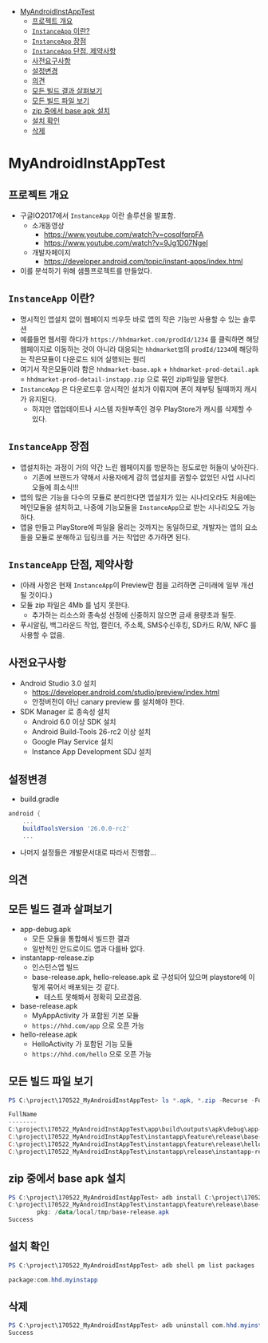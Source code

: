 <!-- TOC -->

- [MyAndroidInstAppTest](#myandroidinstapptest)
    - [프로젝트 개요](#프로젝트-개요)
    - [`InstanceApp` 이란?](#instanceapp-이란)
    - [`InstanceApp` 장점](#instanceapp-장점)
    - [`InstanceApp` 단점, 제약사항](#instanceapp-단점-제약사항)
    - [사전요구사항](#사전요구사항)
    - [설정변경](#설정변경)
    - [의견](#의견)
    - [모든 빌드 결과 살펴보기](#모든-빌드-결과-살펴보기)
    - [모든 빌드 파일 보기](#모든-빌드-파일-보기)
    - [zip 중에서 base apk 설치](#zip-중에서-base-apk-설치)
    - [설치 확인](#설치-확인)
    - [삭제](#삭제)

<!-- /TOC -->

# MyAndroidInstAppTest

## 프로젝트 개요
- 구글IO2017에서 `InstanceApp` 이란 솔루션을 발표함.
    - 소개동영상
        - https://www.youtube.com/watch?v=cosqlfqrpFA
        - https://www.youtube.com/watch?v=9Jg1D07NgeI
    - 개발자페이지
        - https://developer.android.com/topic/instant-apps/index.html
- 이를 분석하기 위해 샘플프로젝트를 만들었다.

## `InstanceApp` 이란?
- 명시적인 앱설치 없이 웹페이지 띄우듯 바로 앱의 작은 기능만 사용할 수 있는 솔루션
- 예를들면 웹서핑 하다가 `https://hhdmarket.com/prodId/1234` 를 클릭하면 해당 웹페이지로 이동하는 것이 아니라 대응되는 `hhdmarket앱`의 `prodId/1234`에 해당하는 작은모듈이 다운로드 되어 실행되는 원리
- 여기서 작은모듈이라 함은 `hhdmarket-base.apk` + `hhdmarket-prod-detail.apk` = `hhdmarket-prod-detail-instapp.zip` 으로 묶인 zip파일을 말한다.
- `InstanceApp` 은 다운로드후 암시적인 설치가 이뤄지며 폰이 재부팅 될때까지 캐시가 유지된다.
    - 하지만 앱업데이트나 시스템 자원부족인 경우 PlayStore가 캐시를 삭제할 수 있다.

## `InstanceApp` 장점
- 앱설치하는 과정이 거의 약간 느린 웹페이지를 방문하는 정도로만 허들이 낮아진다.
    - 기존에 브랜드가 약해서 사용자에게 감히 앱설치를 권할수 없었던 사업 시나리오들에 희소식!!!
- 앱의 많은 기능을 다수의 모듈로 분리한다면 앱설치가 있는 시나리오라도 처음에는 메인모듈을 설치하고, 나중에 기능모듈을 `InstanceApp`으로 받는 시나리오도 가능하다.
- 앱을 만들고 PlayStore에 파일을 올리는 것까지는 동일하므로, 개발자는 앱의 요소들을 모듈로 분해하고 딥링크를 거는 작업만 추가하면 된다.

## `InstanceApp` 단점, 제약사항
- (아래 사항은 현재 `InstanceApp`이 Preview란 점을 고려하면 근미래에 일부 개선될 것이다.)
- 모듈 zip 파일은 4Mb 를 넘지 못한다.
    - 추가하는 리소스와 종속성 선정에 신중하지 않으면 금새 용량초과 될듯.
- 푸시알림, 백그라운드 작업, 캘린더, 주소록, SMS수신후킹, SD카드 R/W, NFC 를 사용할 수 없음.

## 사전요구사항
- Android Studio 3.0 설치 
    - https://developer.android.com/studio/preview/index.html
    - 안정버전이 아닌 canary preview 를 설치해야 한다.
- SDK Manager 로 종속성 설치
    - Android 6.0 이상 SDK 설치
    - Android Build-Tools 26-rc2 이상 설치
    - Google Play Service 설치
    - Instance App Development SDJ 설치

## 설정변경
- build.gradle

```groovy
android {
    ...
    buildToolsVersion '26.0.0-rc2'
    ...
```

- 나머지 설정들은 개발문서대로 따라서 진행함...

## 의견


## 모든 빌드 결과 살펴보기
- app-debug.apk
    - 모든 모듈을 통합해서 빌드한 결과
    - 일반적인 안드로이드 앱과 다를바 없다.
- instantapp-release.zip 
    - 인스턴스앱 빌드
    - base-release.apk, hello-release.apk 로 구성되어 있으며 playstore에 이렇게 묶어서 배포되는 것 같다.
        - 테스트 못해봐서 정확히 모르겠음.
- base-release.apk
    - MyAppActivity 가 포함된 기본 모듈
    - `https://hhd.com/app` 으로 오픈 가능
- hello-release.apk
    - HelloActivity 가 포함된 기능 모듈
    - `https://hhd.com/hello` 으로 오픈 가능


## 모든 빌드 파일 보기

```powershell
PS C:\project\170522_MyAndroidInstAppTest> ls *.apk, *.zip -Recurse -Force | select FullName, Length

FullName                                                                            Length
--------                                                                            ------
C:\project\170522_MyAndroidInstAppTest\app\build\outputs\apk\debug\app-debug.apk    170015
C:\project\170522_MyAndroidInstAppTest\instantapp\feature\release\base-release.apk  158796
C:\project\170522_MyAndroidInstAppTest\instantapp\feature\release\hello-release.apk   5801
C:\project\170522_MyAndroidInstAppTest\instantapp\release\instantapp-release.zip      4577
```

## zip 중에서 base apk 설치

```powershell
PS C:\project\170522_MyAndroidInstAppTest> adb install C:\project\170522_MyAndroidInstAppTest\instantapp\feature\release\base-release.apk
C:\project\170522_MyAndroidInstAppTest\instantapp\feature\release\base-release.apk: 1 file pushed. 1.3 MB/s (158796 bytes in 0.117s)
        pkg: /data/local/tmp/base-release.apk
Success
```

## 설치 확인

```powershell
PS C:\project\170522_MyAndroidInstAppTest> adb shell pm list packages | sls hhd

package:com.hhd.myinstapp
```

## 삭제

```powershell
PS C:\project\170522_MyAndroidInstAppTest> adb uninstall com.hhd.myinstapp
Success
```